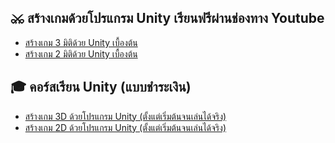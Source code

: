 ## ⚔ สร้างเกมด้วยโปรแกรม Unity เรียนฟรีผ่านช่องทาง Youtube
- [สร้างเกม 3 มิติด้วย Unity เบื้องต้น](https://youtu.be/0UUCkR4ey1U)
- [สร้างเกม 2 มิติด้วย Unity เบื้องต้น](https://youtu.be/o8v2OTFAlK8?si=jz_TPfVD6LWVB9CU)

## 🎓 คอร์สเรียน Unity (แบบชำระเงิน)
- [สร้างเกม 3D ด้วยโปรแกรม Unity (ตั้งแต่เริ่มต้นจนเล่นได้จริง)](https://www.udemy.com/course/unity-3d-game/)
- [สร้างเกม 2D ด้วยโปรแกรม Unity (ตั้งแต่เริ่มต้นจนเล่นได้จริง)](https://www.udemy.com/course/unity-2d-tutorial/)
